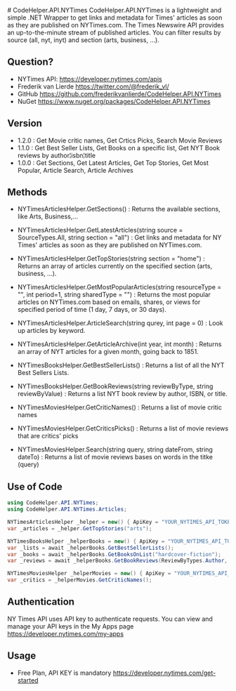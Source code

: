 ﻿﻿# CodeHelper.API.NYTimes
CodeHelper.API.NYTimes is a lightweight and simple .NET Wrapper to get links and metadata for Times' articles as soon as they are published on NYTimes.com. The Times Newswire API provides an up-to-the-minute stream of published articles. You can filter results by source (all, nyt, inyt) and section (arts, business, ...).

## Question?
* NYTimes API: <https://developer.nytimes.com/apis>
* Frederik van Lierde <https://twitter.com/@frederik_vl/>
* GitHub <https://github.com/frederikvanlierde/CodeHelper.API.NYTimes>
* NuGet <https://www.nuget.org/packages/CodeHelper.API.NYTimes>

## Version
* 1.2.0 : Get Movie critic names, Get Crtics Picks, Search Movie Reviews
* 1.1.0 : Get Best Seller Lists, Get Books on a specific list, Get NYT Book reviews by author¦isbn¦title
* 1.0.0 : Get Sections, Get Latest Articles, Get Top Stories, Get Most Popular, Article Search, Article Archives 

## Methods
* NYTimesArticlesHelper.GetSections() :  Returns the available sections, like Arts, Business,...
* NYTimesArticlesHelper.GetLatestArticles(string source = SourceTypes.All, string section = "all") : Get links and metadata for NY Times' articles as soon as they are published on NYTimes.com.
* NYTimesArticlesHelper.GetTopStories(string section = "home") : Returns an array of articles currently on the specified section (arts, business, ...).
* NYTimesArticlesHelper.GetMostPopularArticles(string resourceType = "", int period=1, string sharedType = "") : Returns the most popular articles on NYTimes.com based on emails, shares, or views for specified period of time (1 day, 7 days, or 30 days).
* NYTimesArticlesHelper.ArticleSearch(string qurey, int page = 0) : Look up articles by keyword. 
* NYTimesArticlesHelper.GetArticleArchive(int year, int month) : Returns an array of NYT articles for a given month, going back to 1851.

* NYTimesBooksHelper.GetBestSellerLists() : Returns a list of all the NYT Best Sellers Lists.
* NYTimesBooksHelper.GetBookReviews(string reviewByType, string reviewByValue) : Returns a list NYT book review by author, ISBN, or title.

* NYTimesMoviesHelper.GetCriticNames() : Returns a list of movie critic names
* NYTimesMoviesHelper.GetCriticsPicks() : Returns a list of movie reviews that are critics' picks
* NYTimesMoviesHelper.Search(string query, string dateFrom, string dateTo) : Returns a list of movie reviews bases on words in the titke (query) 

## Use of Code	
 ```csharp
using CodeHelper.API.NYTimes;
using CodeHelper.API.NYTimes.Articles;

NYTimesArticlesHelper _helper = new() { ApiKey = "YOUR_NYTIMES_API_TOKEN"" };
var _articles = _helper.GetTopStories("arts");

NYTimesBooksHelper _helperBooks = new() { ApiKey = "YOUR_NYTIMES_API_TOKEN"" };
var _lists = await _helperBooks.GetBestSellerLists();
var _books = await _helperBooks.GetBooksOnList("hardcover-fiction");
var _reviews = await _helperBooks.GetBookReviews(ReviewByTypes.Author, "Stephen King");

NYTimesMoviesHelper _helperMovies = new() { ApiKey = "YOUR_NYTIMES_API_TOKEN"" };
var _critics = _helperMovies.GetCriticNames();

```

## Authentication
NY Times API uses API key to authenticate requests. You can view and manage your API keys in the My Apps page <https://developer.nytimes.com/my-apps>

## Usage
* Free Plan, API KEY is mandatory <https://developer.nytimes.com/get-started>
